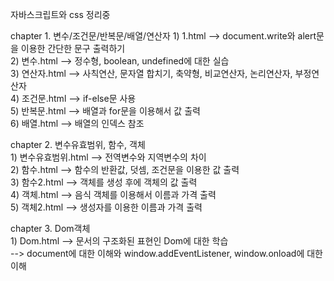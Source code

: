 자바스크립트와 css 정리중

chapter 1. 변수/조건문/반복문/배열/연산자
        1) 1.html --> document.write와 alert문을 이용한 간단한 문구 출력하기  
        2) 변수.html --> 정수형, boolean, undefined에 대한 실습  
        3) 연산자.html -->  사칙연산, 문자열 합치기, 축약형, 비교연산자, 논리연산자, 부정연산자  
        4) 조건문.html --> if-else문 사용  
        5) 반복문.html --> 배열과 for문을 이용해서 값 출력  
        6) 배열.html --> 배열의 인덱스 참조  
        
chapter 2. 변수유효범위, 함수, 객체  
        1) 변수유효범위.html --> 전역변수와 지역변수의 차이  
        2) 함수.html --> 함수의 반환값, 덧셈, 조건문을 이용한 값 출력  
        3) 함수2.html --> 객체를 생성 후에 객체의 값 출력  
        4) 객체.html --> 음식 객체를 이용해서 이름과 가격 출력  
        5) 객체2.html --> 생성자를 이용한 이름과 가격 출력  
        
chapter 3. Dom객체   
        1) Dom.html --> 문서의 구조화된 표현인 Dom에 대한 학습    
                    --> document에 대한 이해와 window.addEventListener, window.onload에 대한 이해       
